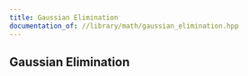 ```yaml
---
title: Gaussian Elimination
documentation_of: //library/math/gaussian_elimination.hpp
---
```

## Gaussian Elimination